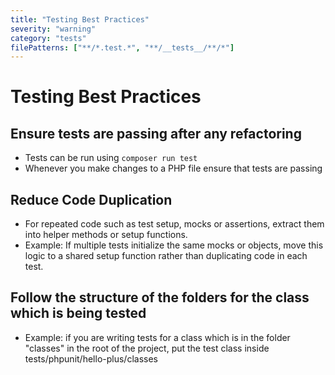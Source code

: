 ```yaml
---
title: "Testing Best Practices"
severity: "warning"
category: "tests"
filePatterns: ["**/*.test.*", "**/__tests__/**/*"]
---
```

# Testing Best Practices

## Ensure tests are passing after any refactoring
- Tests can be run using `composer run test`
- Whenever you make changes to a PHP file ensure that tests are passing

## Reduce Code Duplication
- For repeated code such as test setup, mocks or assertions, extract them into helper methods or setup functions.
- Example: If multiple tests initialize the same mocks or objects, move this logic to a shared setup function rather than duplicating code in each test.

## Follow the structure of the folders for the class which is being tested
- Example: if you are writing tests for a class which is in the folder "classes" in the root of the project, put the test class inside tests/phpunit/hello-plus/classes
